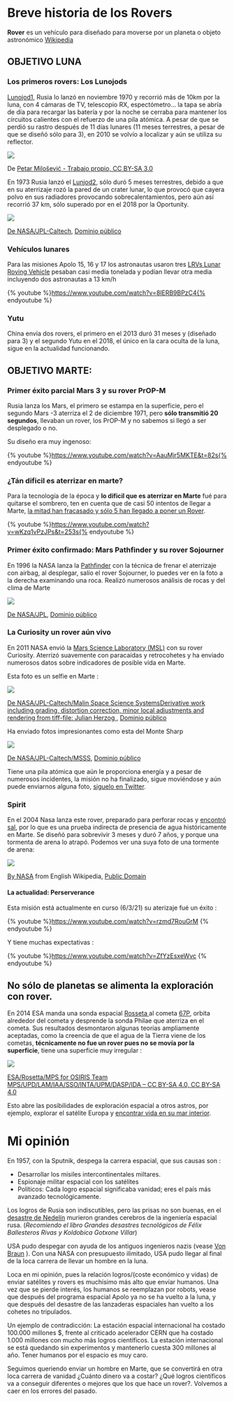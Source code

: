 # Breve historia de los Rovers

**Rover** es un vehículo para diseñado para moverse por un planeta o objeto astronómico [Wikipedia](https://es.wikipedia.org/wiki/Rover)

## OBJETIVO LUNA

### Los primeros rovers: Los Lunojods
[Lunojod1](https://es.wikipedia.org/wiki/Lunojod_1), Rusia lo lanzó en noviembre 1970 y recorrió más de 10km por la luna, con 4 cámaras de TV, telescopio RX, espectómetro... la tapa se abría de día para recargar las batería y por la noche se cerraba para mantener los circuitos calientes con el refuerzo de una pila atómica. A pesar de que se perdió su rastro después de 11 días lunares (11 meses terrestres, a pesar de que se diseñó sólo para 3), en 2010 se volvío a localizar y aún se utiliza su reflector.

![](/assets/lunojod.jfif)

De [Petar Milošević - Trabajo propio, CC BY-SA 3.0](https://commons.wikimedia.org/w/index.php?curid=8361136)

En 1973 Rusia lanzó el [Lunjod2](https://es.wikipedia.org/wiki/Lunojod_2), sólo duró 5 meses terrestres, debido a que en su aterrizaje rozó la pared de un crater lunar, lo que provocó que cayera polvo en sus radiadores provocando sobrecalentamientos, pero aún así recorrió 37 km, sólo superado por en el 2018 por la Oportunity.

![](/assets/cuadro-rovers.png)

[De NASA/JPL-Caltech](https://mars.nasa.gov/resources/6471/driving-distances-on-mars-and-the-moon/), [Dominio público](https://commons.wikimedia.org/w/index.php?curid=30490144)

### Vehículos lunares

Para las misiones Apolo 15, 16 y 17 los astronautas usaron tres [LRVs Lunar Roving Vehicle](https://en.wikipedia.org/wiki/Lunar_Roving_Vehicle) pesaban casi media tonelada y podían llevar otra media incluyendo dos astronautas a 13 km/h

{% youtube %}https://www.youtube.com/watch?v=8lERB9BPzC4{% endyoutube %}

### Yutu

China envía dos rovers, el primero en el 2013 duró 31 meses y (diseñado para 3) y el segundo Yutu en el 2018, el único en la cara oculta de la luna, sigue en la actualidad funcionando.

## OBJETIVO MARTE:

### Primer éxito parcial Mars 3 y su rover PrOP-M

Rusia lanza los Mars, el primero se estampa en la superficie, pero el segundo Mars -3 aterriza el 2 de diciembre 1971, pero **sólo transmitió 20 segundos**, llevaban un rover, los PrOP-M y no sabemos si llegó a ser desplegado o no.

Su diseño era muy ingenoso:

{% youtube %}https://www.youtube.com/watch?v=AauMjr5MKTE&t=82s{% endyoutube %}

### ¿Tán dificil es aterrizar en marte?

Para la tecnología de la época y **lo dificil que es aterrizar en Marte** fué para quitarse el sombrero, ten en cuenta que de casi 50 intentos de llegar a Marte, [la mitad han fracasado y sólo 5 han llegado a poner un Rover](https://elpais.com/elpais/2016/10/18/media/1476781825_720003.html).

 {% youtube %}https://www.youtube.com/watch?v=wKzq1vPzJPs&t=253s{% endyoutube %}

 ### Primer éxito confirmado: Mars Pathfinder y su rover Sojourner

En 1996 la NASA lanza la [Pathfinder](https://es.wikipedia.org/wiki/Mars_Pathfinder) con la técnica de frenar el aterrizaje con airbag, al desplegar, salío el rover Sojourner, lo puedes ver en la foto a la derecha examinando una roca. Realizó numerosos análisis de rocas y del clima de Marte

![](/assets/pathfinder.jpg)

[De NASA/JPL](http://mars.nasa.gov/MPF/ames/ames-pres.html), [Dominio público](https://commons.wikimedia.org/w/index.php?curid=87960)

### La Curiosity un rover aún vivo

En 2011 NASA envió la [Mars Science Laboratory (MSL)](https://en.wikipedia.org/wiki/Mars_Science_Laboratory) con su rover Curiosity. Aterrizó suavemente con paracaídas y retrocohetes y ha enviado numerosos datos sobre indicadores de posible vida en Marte.

Esta foto es un selfie en Marte :

![](/assets/curiosity.jpg)

[De NASA/JPL-Caltech/Malin Space Science SystemsDerivative work including grading, distortion correction, minor local adjustments and rendering from tiff-file: Julian Herzog ](http://photojournal.jpl.nasa.gov/catalog/PIA16239), [Dominio público](https://commons.wikimedia.org/w/index.php?curid=22530191)

Ha enviado fotos impresionantes como esta del Monte Sharp

![](/assets/sharp.jpg)

[De NASA/JPL-Caltech/MSSS](http://photojournal.jpl.nasa.gov/jpeg/PIA19912.jpg), [Dominio público](https://commons.wikimedia.org/w/index.php?curid=43932649)

Tiene una pila atómica que aún le proporciona energía y a pesar de numerosos incidentes, la misión no ha finalizado, sigue moviéndose y aún puede enviarnos alguna foto, [siguelo en Twitter](https://twitter.com/marscuriosity).

### Spirit

En el 2004 Nasa lanza este rover, preparado para perforar rocas y [encontró sal](https://es.wikipedia.org/wiki/Spirit), por lo que es una prueba indirecta de presencia de agua históricamente en Marte. Se diseñó para sobrevivir 3 meses y duró 7 años, y porque una tormenta de arena lo atrapó. Podemos ver una suya foto de una tormente de arena:

![](/assets/spririt.gif)

[By NASA](http://marsrovers.jpl.nasa.gov/gallery/press/spirit/20050527a.htmlTransferred) from English Wikipedia, [Public Domain](https://commons.wikimedia.org/w/index.php?curid=255307)

#### La actualidad: Perserverance

Esta misión está actualmente en curso (6/3/21) su aterizaje fué un éxito :

 {% youtube %}https://www.youtube.com/watch?v=rzmd7RouGrM {% endyoutube %}

 Y tiene muchas expectativas :

 {% youtube %}https://www.youtube.com/watch?v=ZfYzEsxeWvc {% endyoutube %}

 ## No sólo de planetas se alimenta la exploración con rover.

En 2014 ESA manda una sonda espacial [Rosseta ](https://es.wikipedia.org/wiki/Rosetta_(sonda_espacial)) al cometa [67P](https://es.wikipedia.org/wiki/67P/Churyumov-Gerasimenko), orbita alrededor del cometa y desprende la sonda Philae que aterriza en el cometa. Sus resultados desmontaron algunas teorías ampliamente aceptadas, como la creencia de que el agua de la Tierra viene de los cometas, **técnicamente no fue un rover pues no se movía por la superficie**, tiene una superficie muy irregular :

![](/assets/rosetta.gif)

[ESA/Rosetta/MPS for OSIRIS Team MPS/UPD/LAM/IAA/SSO/INTA/UPM/DASP/IDA – CC BY-SA 4.0, CC BY-SA 4.0](https://commons.wikimedia.org/w/index.php?curid=68566366)

Esto abre las posibilidades de exploración espacial a otros astros, por ejemplo, explorar el satélite Europa y [encontrar vida en su mar interior](https://eltamiz.com/2010/07/07/el-sistema-solar-europa/).

# Mi opinión

En 1957, con la Sputnik, despega la carrera espacial, que sus causas son :

* Desarrollar los misiles intercontinentales miltares.
* Espionaje militar espacial con los satélites
* Políticos: Cada logro espacial significaba vanidad; eres el país más avanzado tecnológicamente.

Los logros de Rusia son indiscutibles, pero las prisas no son buenas, en el [desastre de Nedelín](https://en.wikipedia.org/wiki/Nedelin_catastrophe) murieron grandes cerebros de la ingeniería espacial rusa. (*Recomiendo el libro Grandes desastres tecnológicos
de Félix Ballesteros Rivas y Koldobica Gotxone Villar*)

USA pudo despegar con ayuda de los antiguos ingenieros nazis (vease [Von Braun](https://es.wikipedia.org/wiki/Wernher_von_Braun) ). Con una NASA con presupuesto ilimitado, USA pudo llegar al final de la loca carrera de llevar un hombre en la luna.

Loca en mi opinión, pues la relación logros/(coste económico y vidas)  de enviar satélites y rovers es muchísimo más alto que enviar humanos. Una vez que se pierde interés, los humanos se reemplazan por robots, vease que después del programa espacial Apolo ya no se ha vuelto a la luna, y que después del desastre de las lanzaderas espaciales han vuelto a los cohetes no tripulados.

Un ejemplo de contradicción: La estación espacial internacional ha costado 100.000 millones $, frente al criticado acelerador CERN que ha costado 1.000 millones con mucho más logros científicos. La estación internacional se está quedando sin experimentos y mantenerlo cuesta 300 millones al año. Tener humanos por el espacio es muy caro.

Seguimos queriendo enviar un hombre en Marte, que se convertirá en otra loca carrera de vanidad ¿Cuánto dinero va a costar? ¿Qué logros científicos va a conseguir diferentes o mejores que los que hace un rover?. Volvemos a caer en los errores del pasado.
